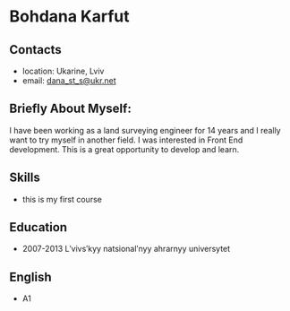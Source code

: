 # Bohdana Karfut
## Contacts
- location: Ukarine, Lviv
- email: dana_st_s@ukr.net

## Briefly About Myself:
I have been working as a land surveying engineer for 14 years and I really want to try myself in another field. I was interested in Front End development. This is a great opportunity to develop and learn.
## Skills
- this is my first course
## Education
- 2007-2013 Lʹvivsʹkyy natsionalʹnyy ahrarnyy universytet
## English
- A1